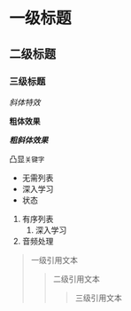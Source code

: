 # 一级标题
## 二级标题
### 三级标题
*斜体特效*

**粗体效果**

***粗斜体效果***

凸显`关键字`
* 无需列表
 * 深入学习
* 状态

1. 有序列表
	1. 深入学习
2. 音频处理

> 一级引用文本
>> 二级引用文本
>>> 三级引用文本

